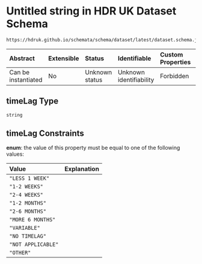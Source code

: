 # Untitled string in HDR UK Dataset Schema

```txt
https://hdruk.github.io/schemata/schema/dataset/latest/dataset.schema.json#/definitions/timeLag
```



| Abstract            | Extensible | Status         | Identifiable            | Custom Properties | Additional Properties | Access Restrictions | Defined In                                                                                        |
| :------------------ | :--------- | :------------- | :---------------------- | :---------------- | :-------------------- | :------------------ | :------------------------------------------------------------------------------------------------ |
| Can be instantiated | No         | Unknown status | Unknown identifiability | Forbidden         | Allowed               | none                | [dataset.schema.json*](../../../schema/dataset/latest/dataset.schema.json "open original schema") |

## timeLag Type

`string`

## timeLag Constraints

**enum**: the value of this property must be equal to one of the following values:

| Value              | Explanation |
| :----------------- | :---------- |
| `"LESS 1 WEEK"`    |             |
| `"1-2 WEEKS"`      |             |
| `"2-4 WEEKS"`      |             |
| `"1-2 MONTHS"`     |             |
| `"2-6 MONTHS"`     |             |
| `"MORE 6 MONTHS"`  |             |
| `"VARIABLE"`       |             |
| `"NO TIMELAG"`     |             |
| `"NOT APPLICABLE"` |             |
| `"OTHER"`          |             |
